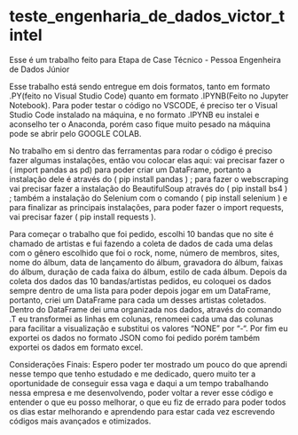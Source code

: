 # teste_engenharia_de_dados_victor_tintel
Esse é um trabalho feito para Etapa de Case Técnico - Pessoa Engenheira de Dados Júnior


Esse trabalho está sendo entregue em dois formatos, tanto em formato .PY(feito no Visual Studio Code) quanto em formato .IPYNB(Feito no Jupyter Notebook). Para poder testar o código no VSCODE, é preciso ter o Visual Studio Code instalado na máquina, e no formato .IPYNB eu instalei e aconselho ter o Anaconda, porém caso fique muito pesado na máquina pode se abrir pelo GOOGLE COLAB.

No trabalho em si dentro das ferramentas para rodar o código é preciso fazer algumas instalações, então vou colocar elas aqui: vai precisar fazer o ( import pandas as pd) para poder criar um DataFrame, portanto a instalação dele é através do ( pip install pandas ) ; para fazer o webscraping vai precisar fazer a instalação do BeautifulSoup através do ( pip install bs4 ) ; também a instalação do Selenium com o comando ( pip install selenium ) e para finalizar as principais instalações, para poder fazer o import requests, vai precisar fazer ( pip install requests ).

Para começar o trabalho que foi pedido, escolhi 10 bandas que no site é chamado de artistas e fui fazendo a coleta de dados de cada uma delas com o gênero escolhido que foi o rock, nome, número de membros, sites, nome do álbum, data de lançamento do álbum, gravadora do álbum, faixas do álbum, duração de cada faixa do álbum, estilo de cada álbum. 
Depois da coleta dos dados das 10 bandas/artistas pedidos, eu coloquei os dados sempre dentro de uma lista para poder depois jogar em um DataFrame, portanto, criei um DataFrame para cada um desses artistas coletados. Dentro do DataFrame dei uma organizada nos dados, através do comando .T eu transformei as linhas em colunas, renomeei cada uma das colunas para facilitar a visualização e substitui os valores “NONE” por “-“.
Por fim eu exportei os dados no formato JSON como foi pedido porém também exportei os dados em formato excel. 

Considerações Finais: Espero poder ter mostrado um pouco do que aprendi nesse tempo que tenho estudado e me dedicado, quero muito ter a oportunidade de conseguir essa vaga e daqui a um tempo trabalhando nessa empresa e me desenvolvendo, poder voltar a rever esse código e entender o que eu posso melhorar, o que eu fiz de errado para poder todos os dias estar melhorando e aprendendo para estar cada vez escrevendo códigos mais avançados e otimizados.
